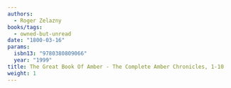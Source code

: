 ```yaml
---
authors:
  - Roger Zelazny
books/tags:
  - owned-but-unread
date: "1800-03-16"
params:
  isbn13: "9780380809066"
  year: "1999"
title: The Great Book Of Amber - The Complete Amber Chronicles, 1-10
weight: 1
---
```


<!--more-->
